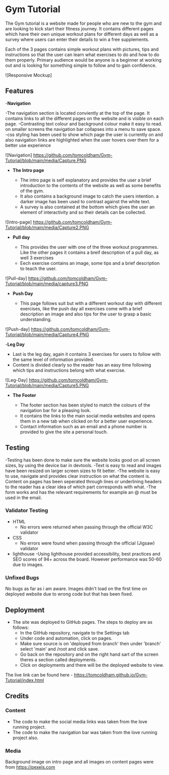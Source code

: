 # Gym Tutorial

The Gym tutorial is a website made for people who are new to the gym and are looking to kick start their fitness journey. It contains different pages which have their
own unique workout plans for different days as well as a survey where users can enter their details to win a free supplements.

Each of the 3 pages contains simple workout plans with pictures, tips and instructions so that the user can learn what exercises to do and how to do them properly.
Primary audience would be anyone is a beginner at working out and is looking for something simple to follow and to gain confidence.

![Responsive Mockup]

## Features

-__Navigation__

-The navigation section is located conviently at the top of the page. It contains links to all the different pages on the website and is visible on each page.
-Contrasting text colour and background colour make it easy to read. on smaller screens the navigation bar collapses into a menu to save space.
-css styling has been used to show which page the user is currently on and also navigation links are highlighted when the user hovers over them for a better use experience

![Navigation] <https://github.com/tomcoldham/Gym-Tutorial/blob/main/media/Capture.PNG>

- __The Intro page__

  - The intro page is self explanatory and provides the user a brief introduction to the contents of the website as well as some benefits of the gym.
  - It also contains a background image to catch the users intention. a darker image has been used to contrast against the white text.
  - A survey is also contained at the bottom which gives the user an element of interactivity and so their details can be collected.
  
![Intro-page] <https://github.com/tomcoldham/Gym-Tutorial/blob/main/media/Capture2.PNG>

- __Pull day__

  - This provides the user with one of the three workout programmes. Like the other pages it contains a breif description of a pull day, as well 3 exercises
  - Eech exercise contains an image, some tips and a brief description to teach the user.

![Pull-day] <https://github.com/tomcoldham/Gym-Tutorial/blob/main/media/capture3.PNG>

- __Push Day__

  - This page follows suit but with a different workout day with different exercises, like the push day all exercises come with a brief description an image and also tips for the user to grasp a basic understanding.

![Push-day] <https://github.com/tomcoldham/Gym-Tutorial/blob/main/media/Capture4.PNG>

-__Leg Day__

- Last is the leg day, again it contains 3 exercises for users to follow with the same level of information provided.
- Content is divided clearly so the reader has an easy time following which tips and instructions belong with what exercise.

![Leg-Day] <https://github.com/tomcoldham/Gym-Tutorial/blob/main/media/Capture5.PNG>

- __The Footer__

  - The footer section has been styled to match the colours of the navigation bar for a pleasing look.
  - It contains the links to the main social media websites and opens them in a new tab when clicked on for a better user experience.
  - Contact information such as an email and a phone number is provided to give the site a personal touch.



## Testing

-Testing has been done to make sure the website looks good on all screen sizes, by using the device bar in devtools.
-Text is easy to read and images have been resized on larger screen sizes to fit better.
-The website is easy to use, navigate and provides clear instruction on what the content is.
Content on pages has been seperated through lines or underlining headers to the reader has a clear idea of which part corresponds with what.
-The form works and has the relevant requirements for example an @ must be used in the email.

### Validator Testing

- HTML
  - No errors were returned when passing through the official W3C validator
- CSS
  - No errors were found when passing through the official (Jigsaw) validator
- lighthouse
  -Using lighthouse provided accessibility, best practices and SEO scores of 94+ across the board. However performance was 50-60 due to images.

### Unfixed Bugs

No bugs as far as i am aware. Images didn't load on the first time on deployed website due to wrong code but that has been fixed.

## Deployment

- The site was deployed to GitHub pages. The steps to deploy are as follows:
  - In the GitHub repository, navigate to the Settings tab
  - Under code and automation, click on pages.
  - Make sure source is on 'deployed from branch' then under 'branch' select 'main' and /root and click save.
  - Go back on the repository and on the right hand sart of the screen theres a section called deployments.
  - Click on deployments and there will be the deployed website to view.
  
The live link can be found here - <https://tomcoldham.github.io/Gym-Tutorial/index.html>

## Credits

### Content

- The code to make the social media links was taken from the love running project.
- The code to make the navigation bar was taken from the love running project also.
  
### Media

Background image on intro page and all images on content pages were from <https://pexels.com>
